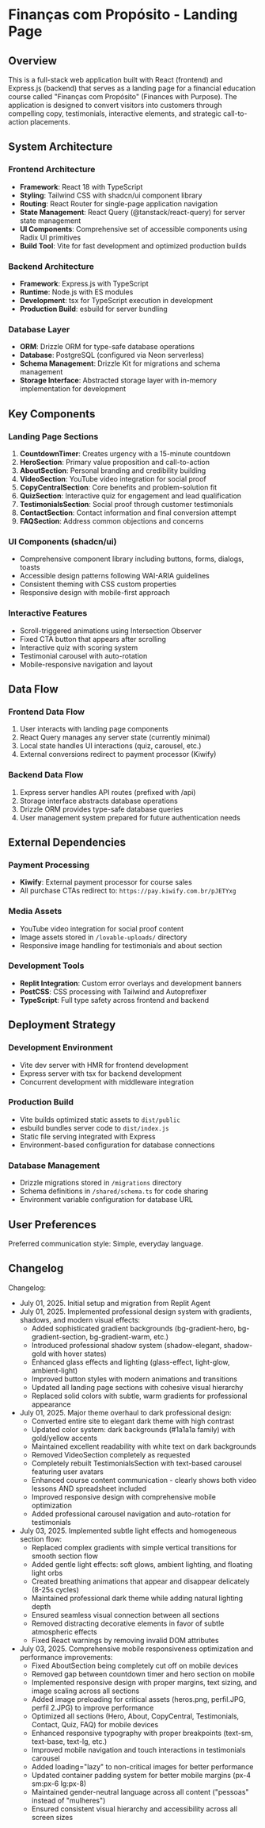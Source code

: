# Finanças com Propósito - Landing Page

## Overview

This is a full-stack web application built with React (frontend) and Express.js (backend) that serves as a landing page for a financial education course called "Finanças com Propósito" (Finances with Purpose). The application is designed to convert visitors into customers through compelling copy, testimonials, interactive elements, and strategic call-to-action placements.

## System Architecture

### Frontend Architecture
- **Framework**: React 18 with TypeScript
- **Styling**: Tailwind CSS with shadcn/ui component library
- **Routing**: React Router for single-page application navigation
- **State Management**: React Query (@tanstack/react-query) for server state management
- **UI Components**: Comprehensive set of accessible components using Radix UI primitives
- **Build Tool**: Vite for fast development and optimized production builds

### Backend Architecture
- **Framework**: Express.js with TypeScript
- **Runtime**: Node.js with ES modules
- **Development**: tsx for TypeScript execution in development
- **Production Build**: esbuild for server bundling

### Database Layer
- **ORM**: Drizzle ORM for type-safe database operations
- **Database**: PostgreSQL (configured via Neon serverless)
- **Schema Management**: Drizzle Kit for migrations and schema management
- **Storage Interface**: Abstracted storage layer with in-memory implementation for development

## Key Components

### Landing Page Sections
1. **CountdownTimer**: Creates urgency with a 15-minute countdown
2. **HeroSection**: Primary value proposition and call-to-action
3. **AboutSection**: Personal branding and credibility building
4. **VideoSection**: YouTube video integration for social proof
5. **CopyCentralSection**: Core benefits and problem-solution fit
6. **QuizSection**: Interactive quiz for engagement and lead qualification
7. **TestimonialsSection**: Social proof through customer testimonials
8. **ContactSection**: Contact information and final conversion attempt
9. **FAQSection**: Address common objections and concerns

### UI Components (shadcn/ui)
- Comprehensive component library including buttons, forms, dialogs, toasts
- Accessible design patterns following WAI-ARIA guidelines
- Consistent theming with CSS custom properties
- Responsive design with mobile-first approach

### Interactive Features
- Scroll-triggered animations using Intersection Observer
- Fixed CTA button that appears after scrolling
- Interactive quiz with scoring system
- Testimonial carousel with auto-rotation
- Mobile-responsive navigation and layout

## Data Flow

### Frontend Data Flow
1. User interacts with landing page components
2. React Query manages any server state (currently minimal)
3. Local state handles UI interactions (quiz, carousel, etc.)
4. External conversions redirect to payment processor (Kiwify)

### Backend Data Flow
1. Express server handles API routes (prefixed with /api)
2. Storage interface abstracts database operations
3. Drizzle ORM provides type-safe database queries
4. User management system prepared for future authentication needs

## External Dependencies

### Payment Processing
- **Kiwify**: External payment processor for course sales
- All purchase CTAs redirect to: `https://pay.kiwify.com.br/pJETYxg`

### Media Assets
- YouTube video integration for social proof content
- Image assets stored in `/lovable-uploads/` directory
- Responsive image handling for testimonials and about section

### Development Tools
- **Replit Integration**: Custom error overlays and development banners
- **PostCSS**: CSS processing with Tailwind and Autoprefixer
- **TypeScript**: Full type safety across frontend and backend

## Deployment Strategy

### Development Environment
- Vite dev server with HMR for frontend development
- Express server with tsx for backend development
- Concurrent development with middleware integration

### Production Build
- Vite builds optimized static assets to `dist/public`
- esbuild bundles server code to `dist/index.js`
- Static file serving integrated with Express
- Environment-based configuration for database connections

### Database Management
- Drizzle migrations stored in `/migrations` directory
- Schema definitions in `/shared/schema.ts` for code sharing
- Environment variable configuration for database URL

## User Preferences

Preferred communication style: Simple, everyday language.

## Changelog

Changelog:
- July 01, 2025. Initial setup and migration from Replit Agent
- July 01, 2025. Implemented professional design system with gradients, shadows, and modern visual effects:
  * Added sophisticated gradient backgrounds (bg-gradient-hero, bg-gradient-section, bg-gradient-warm, etc.)
  * Introduced professional shadow system (shadow-elegant, shadow-gold with hover states)
  * Enhanced glass effects and lighting (glass-effect, light-glow, ambient-light)
  * Improved button styles with modern animations and transitions
  * Updated all landing page sections with cohesive visual hierarchy
  * Replaced solid colors with subtle, warm gradients for professional appearance
- July 01, 2025. Major theme overhaul to dark professional design:
  * Converted entire site to elegant dark theme with high contrast
  * Updated color system: dark backgrounds (#1a1a1a family) with gold/yellow accents
  * Maintained excellent readability with white text on dark backgrounds
  * Removed VideoSection completely as requested
  * Completely rebuilt TestimonialsSection with text-based carousel featuring user avatars
  * Enhanced course content communication - clearly shows both video lessons AND spreadsheet included
  * Improved responsive design with comprehensive mobile optimization
  * Added professional carousel navigation and auto-rotation for testimonials
- July 03, 2025. Implemented subtle light effects and homogeneous section flow:
  * Replaced complex gradients with simple vertical transitions for smooth section flow
  * Added gentle light effects: soft glows, ambient lighting, and floating light orbs
  * Created breathing animations that appear and disappear delicately (8-25s cycles)
  * Maintained professional dark theme while adding natural lighting depth
  * Ensured seamless visual connection between all sections
  * Removed distracting decorative elements in favor of subtle atmospheric effects
  * Fixed React warnings by removing invalid DOM attributes
- July 03, 2025. Comprehensive mobile responsiveness optimization and performance improvements:
  * Fixed AboutSection being completely cut off on mobile devices
  * Removed gap between countdown timer and hero section on mobile
  * Implemented responsive design with proper margins, text sizing, and image scaling across all sections
  * Added image preloading for critical assets (heros.png, perfil.JPG, perfil 2.JPG) to improve performance
  * Optimized all sections (Hero, About, CopyCentral, Testimonials, Contact, Quiz, FAQ) for mobile devices
  * Enhanced responsive typography with proper breakpoints (text-sm, text-base, text-lg, etc.)
  * Improved mobile navigation and touch interactions in testimonials carousel
  * Added loading="lazy" to non-critical images for better performance
  * Updated container padding system for better mobile margins (px-4 sm:px-6 lg:px-8)
  * Maintained gender-neutral language across all content ("pessoas" instead of "mulheres")
  * Ensured consistent visual hierarchy and accessibility across all screen sizes